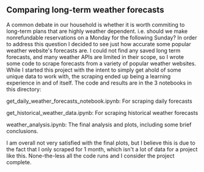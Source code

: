 
## Comparing long-term weather forecasts

A common debate in our household is whether it is worth commiting to long-term plans that are highly weather dependent. i.e. should we make nonrefundable reservations on a Monday for the following Sunday? In order to address this question I decided to see just how accurate some popular weather website's forecasts are. I could not find any saved long term forecasts, and many weather APIs are limited in their scope, so I wrote some code to scrape forecasts from a variety of popular weather websites. While I started this project with the intent to simply get ahold of some unique data to work with, the scraping ended up being a learning experience in and of itself. The code and results are in the 3 notebooks in this directory: 

get_daily_weather_forecasts_notebook.ipynb: For scraping daily forecasts

get_historical_weather_data.ipynb: For scraping historical weather forecasts

weather_analysis.ipynb: The final analysis and plots, including some brief conclusions. 

I am overall not very satisfied with the final plots, but I believe this is due to the fact that I only scraped for 1 month, which isn't a lot of data for a project like this. None-the-less all the code runs and I consider the project complete. 
